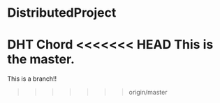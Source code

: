 # DistributedProject
DHT Chord 
<<<<<<< HEAD
 This is the master.
=======
 This is a branch!!
 
>>>>>>> origin/master
 